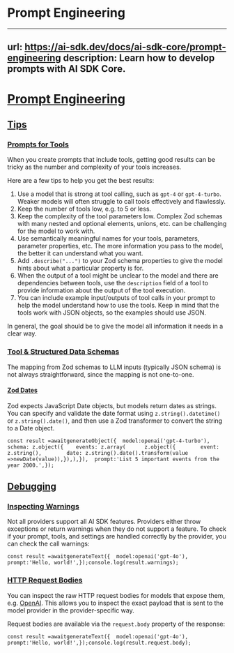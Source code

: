# Prompt Engineering


---
url: https://ai-sdk.dev/docs/ai-sdk-core/prompt-engineering
description: Learn how to develop prompts with AI SDK Core.
---


# [Prompt Engineering](#prompt-engineering)



## [Tips](#tips)



### [Prompts for Tools](#prompts-for-tools)


When you create prompts that include tools, getting good results can be tricky as the number and complexity of your tools increases.

Here are a few tips to help you get the best results:

1.  Use a model that is strong at tool calling, such as `gpt-4` or `gpt-4-turbo`. Weaker models will often struggle to call tools effectively and flawlessly.
2.  Keep the number of tools low, e.g. to 5 or less.
3.  Keep the complexity of the tool parameters low. Complex Zod schemas with many nested and optional elements, unions, etc. can be challenging for the model to work with.
4.  Use semantically meaningful names for your tools, parameters, parameter properties, etc. The more information you pass to the model, the better it can understand what you want.
5.  Add `.describe("...")` to your Zod schema properties to give the model hints about what a particular property is for.
6.  When the output of a tool might be unclear to the model and there are dependencies between tools, use the `description` field of a tool to provide information about the output of the tool execution.
7.  You can include example input/outputs of tool calls in your prompt to help the model understand how to use the tools. Keep in mind that the tools work with JSON objects, so the examples should use JSON.

In general, the goal should be to give the model all information it needs in a clear way.


### [Tool & Structured Data Schemas](#tool--structured-data-schemas)


The mapping from Zod schemas to LLM inputs (typically JSON schema) is not always straightforward, since the mapping is not one-to-one.


#### [Zod Dates](#zod-dates)


Zod expects JavaScript Date objects, but models return dates as strings. You can specify and validate the date format using `z.string().datetime()` or `z.string().date()`, and then use a Zod transformer to convert the string to a Date object.

```
const result =awaitgenerateObject({  model:openai('gpt-4-turbo'),  schema: z.object({    events: z.array(      z.object({        event: z.string(),        date: z.string().date().transform(value =>newDate(value)),}),),}),  prompt:'List 5 important events from the year 2000.',});
```


## [Debugging](#debugging)



### [Inspecting Warnings](#inspecting-warnings)


Not all providers support all AI SDK features. Providers either throw exceptions or return warnings when they do not support a feature. To check if your prompt, tools, and settings are handled correctly by the provider, you can check the call warnings:

```
const result =awaitgenerateText({  model:openai('gpt-4o'),  prompt:'Hello, world!',});console.log(result.warnings);
```


### [HTTP Request Bodies](#http-request-bodies)


You can inspect the raw HTTP request bodies for models that expose them, e.g. [OpenAI](/providers/ai-sdk-providers/openai). This allows you to inspect the exact payload that is sent to the model provider in the provider-specific way.

Request bodies are available via the `request.body` property of the response:

```
const result =awaitgenerateText({  model:openai('gpt-4o'),  prompt:'Hello, world!',});console.log(result.request.body);
```
